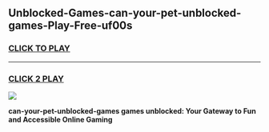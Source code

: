 
## Unblocked-Games-can-your-pet-unblocked-games-Play-Free-uf00s
<h3>
<a href="https://premium76.site?title=can-your-pet-unblocked-games&ref=17A">CLICK TO PLAY</a></h3>
<hr>

<h3>
<a href="https://premium76.site?title=can-your-pet-unblocked-games&ref=17A">CLICK 2 PLAY</a>
  
</h3>

<a href="https://premium76.site?title=can-your-pet-unblocked-games&ref=17A"><img src="https://clearcache.store/games.png"></a>


**can-your-pet-unblocked-games games unblocked: Your Gateway to Fun and Accessible Online Gaming**
